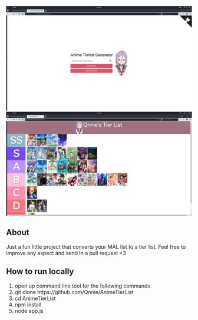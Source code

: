 <img src='src/public/images/HomePreview.png'>
<img src='src/public/images/ListPreview.png'>

About
------------------------------
Just a fun little project that converts your MAL list to a tier list. Feel free to improve any aspect and send in a pull
request <3


How to run locally
------------------------------
<ol>
  <li>open up command line tool for the following commands</li>
  <li>git clone https://github.com/Qnnie/AnimeTierList</li>
  <li>cd AnimeTierList</li>
  <li>npm install</li>
  <li>node app.js</li>
</ol>

